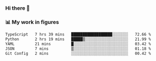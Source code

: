 ### Hi there 👋

### 📊 My work in figures

<!--START_SECTION:waka-->

```txt
TypeScript   7 hrs 39 mins   ██████████████████░░░░░░░   72.66 %
Python       2 hrs 19 mins   █████▒░░░░░░░░░░░░░░░░░░░   21.99 %
YAML         21 mins         █░░░░░░░░░░░░░░░░░░░░░░░░   03.42 %
JSON         7 mins          ▒░░░░░░░░░░░░░░░░░░░░░░░░   01.18 %
Git Config   2 mins          ░░░░░░░░░░░░░░░░░░░░░░░░░   00.42 %
```

<!--END_SECTION:waka-->
